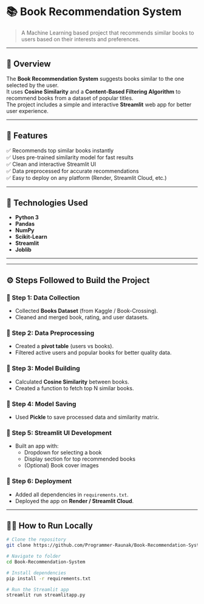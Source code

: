 # 📚 Book Recommendation System  

> A Machine Learning based project that recommends similar books to users based on their interests and preferences.  

---

## 🧠 Overview  
The **Book Recommendation System** suggests books similar to the one selected by the user.  
It uses **Cosine Similarity** and a **Content-Based Filtering Algorithm** to recommend books from a dataset of popular titles.  
The project includes a simple and interactive **Streamlit** web app for better user experience.  

---

## 🚀 Features  
✅ Recommends top similar books instantly  
✅ Uses pre-trained similarity model for fast results  
✅ Clean and interactive Streamlit UI  
✅ Data preprocessed for accurate recommendations  
✅ Easy to deploy on any platform (Render, Streamlit Cloud, etc.)

---

## 🧩 Technologies Used  
- **Python 3**  
- **Pandas**  
- **NumPy**  
- **Scikit-Learn**  
- **Streamlit**  
- **Joblib**

---


---

## ⚙️ Steps Followed to Build the Project  

### 🔹 Step 1: Data Collection  
- Collected **Books Dataset** (from Kaggle / Book-Crossing).  
- Cleaned and merged book, rating, and user datasets.  

### 🔹 Step 2: Data Preprocessing  
- Created a **pivot table** (users vs books).  
- Filtered active users and popular books for better quality data.  

### 🔹 Step 3: Model Building  
- Calculated **Cosine Similarity** between books.  
- Created a function to fetch top N similar books.  

### 🔹 Step 4: Model Saving  
- Used **Pickle** to save processed data and similarity matrix.  

### 🔹 Step 5: Streamlit UI Development  
- Built an app with:
  - Dropdown for selecting a book  
  - Display section for top recommended books  
  - (Optional) Book cover images  

### 🔹 Step 6: Deployment  
- Added all dependencies in `requirements.txt`.  
- Deployed the app on **Render / Streamlit Cloud**.

---

## 🧑‍💻 How to Run Locally  

```bash
# Clone the repository
git clone https://github.com/Programmer-Raunak/Book-Recommendation-System.git

# Navigate to folder
cd Book-Recommendation-System

# Install dependencies
pip install -r requirements.txt

# Run the Streamlit app
streamlit run streamlitapp.py

